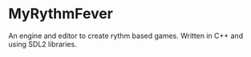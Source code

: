 # MyRythmFever
An engine and editor to create rythm based games. Written in C++ and using SDL2 libraries.
